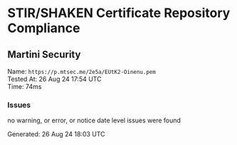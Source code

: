 # STIR/SHAKEN Certificate Repository Compliance

## Martini Security

Name: `https://p.mtsec.me/2e5a/EUtK2-Oinenu.pem`\
Tested At: 26 Aug 24 17:54 UTC\
Time: 74ms

### Issues

no warning, or error, or notice date level issues were found

Generated: 26 Aug 24 18:03 UTC